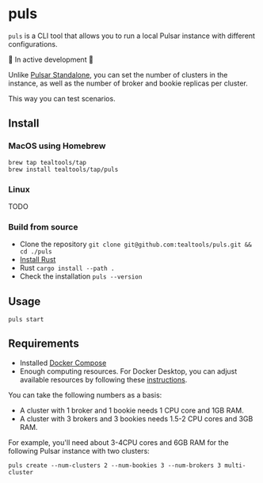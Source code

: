 # puls

`puls` is a CLI tool that allows you to run a local Pulsar instance with different configurations.

🚧 In active development 🚧

Unlike [Pulsar Standalone](https://pulsar.apache.org/docs/next/getting-started-standalone/), you can set the number of clusters in the instance, as well as the number of broker and bookie replicas per cluster.

This way you can test scenarios.

## Install

### MacOS using Homebrew

```
brew tap tealtools/tap
brew install tealtools/tap/puls
```

### Linux

TODO

### Build from source

- Clone the repository `git clone git@github.com:tealtools/puls.git && cd ./puls`
- [Install Rust](https://www.rust-lang.org/tools/install)
- Rust `cargo install --path .`
- Check the installation `puls --version`

## Usage

```
puls start
```

## Requirements

- Installed [Docker Compose](https://docs.docker.com/compose/)
- Enough computing resources. For Docker Desktop, you can adjust available resources by following these [instructions](https://docs.docker.com/desktop/settings/mac/#resources).

You can take the following numbers as a basis:
- A cluster with 1 broker and 1 bookie needs 1 CPU core and 1GB RAM.
- A cluster with 3 brokers and 3 bookies needs 1.5-2 CPU cores and 3GB RAM.

For example, you'll need about 3-4CPU cores and 6GB RAM for the following Pulsar instance with two clusters: 

`puls create --num-clusters 2 --num-bookies 3 --num-brokers 3 multi-cluster`
